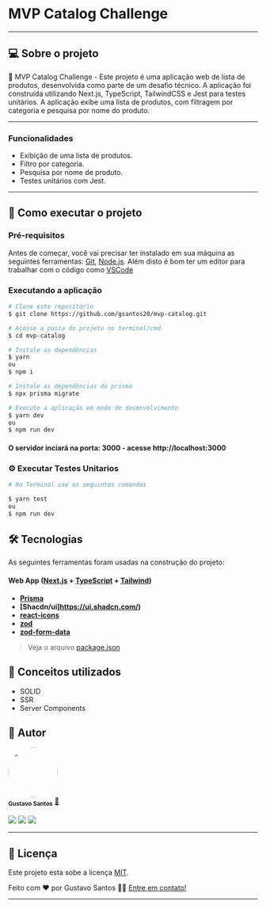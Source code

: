 
# MVP Catalog Challenge
---

## 💻 Sobre o projeto

📲 MVP Catalog Challenge - Este projeto é uma aplicação web de lista de produtos, desenvolvida como parte de um desafio técnico. A aplicação foi construída utilizando Next.js, TypeScript, TailwindCSS e Jest para testes unitários. A aplicação exibe uma lista de produtos, com filtragem por categoria e pesquisa por nome do produto.

---

### Funcionalidades
- Exibição de uma lista de produtos.
- Filtro por categoria.
- Pesquisa por nome de produto.
- Testes unitários com Jest.

---

## 🚀 Como executar o projeto




### Pré-requisitos

Antes de começar, você vai precisar ter instalado em sua máquina as seguintes ferramentas:
[Git](https://git-scm.com), [Node.js](https://nodejs.org/en/). 
Além disto é bom ter um editor para trabalhar com o código como [VSCode](https://code.visualstudio.com/)


### Executando a aplicação

```bash
# Clone este repositório
$ git clone https://github.com/gsantos20/mvp-catalog.git

# Acesse a pasta do projeto no terminal/cmd
$ cd mvp-catalog

# Instale as dependências
$ yarn
ou
$ npm i

# Instale as dependências do prisma
$ npx prisma migrate

# Execute a aplicação em modo de desenvolvimento
$ yarn dev
ou
$ npm run dev
```

#### O servidor inciará na porta: 3000 - acesse http://localhost:3000 

### ⚙ Executar Testes Unitarios


```bash
# No Terminal use os seguintes comandos

$ yarn test
ou
$ npm run dev
```


## 🛠 Tecnologias

As seguintes ferramentas foram usadas na construção do projeto:


#### **Web App**  ([Next.js](https://nextjs.org/)  +  [TypeScript](https://www.typescriptlang.org/)  +  [Tailwind](https://tailwindcss.com/))

-   **[Prisma](https://www.prisma.io/)**
-   **[Shacdn/ui]https://ui.shadcn.com/)**
-   **[react-icons](https://react-icons.github.io/react-icons/)**
-   **[zod](https://zod.dev/)**
-   **[zod-form-data](https://www.npmjs.com/package/zod-form-data)**

> Veja o arquivo  [package.json](https://github.com/gsantos20/mvp-catalog/blob/main/package.json)

## 🧾 Conceitos utilizados

- SOLID
- SSR
- Server Components

## 🦸 Autor

<div>
 <img style="border-radius: 50%;" src="https://avatars3.githubusercontent.com/u/100292023?s=460&u=61b426b901b8fe02e12019b1fdb67bf0072d4f00&v=4" width="100px;" alt=""/>
   <br />
 <sub><b>Gustavo Santos</b></sub></a> <a href="https://www.linkedin.com/in/gsantos20">🚀</a>
</div>
 <br />

<div>
  <a href="https://instagram.com/guuztta" target="_blank"><img src="https://img.shields.io/badge/-Instagram-%23E4405F?style=for-the-badge&logo=instagram&logoColor=white" target="_blank"></a>
  <a href ="mailto:nerisgs20@gmail.com"><img src="https://img.shields.io/badge/Gmail-D14836?style=for-the-badge&logo=gmail&logoColor=white" target="_blank"></a>
  <a href="https://www.linkedin.com/in/gsantos20" target="_blank"><img src="https://img.shields.io/badge/-LinkedIn-%230077B5?style=for-the-badge&logo=linkedin&logoColor=white" target="_blank"></a>
</div>

---

## 📝 Licença

Este projeto esta sobe a licença [MIT](./LICENSE).

Feito com ❤️ por Gustavo Santos 👋🏽 [Entre em contato!](https://www.linkedin.com/in/gsantos20/)

---